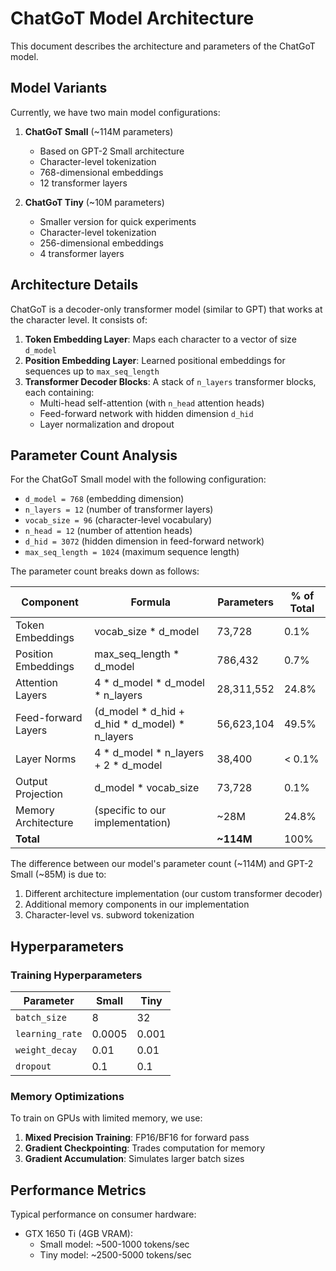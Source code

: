 # ChatGoT Model Architecture

This document describes the architecture and parameters of the ChatGoT model.

## Model Variants

Currently, we have two main model configurations:

1. **ChatGoT Small** (~114M parameters)
   - Based on GPT-2 Small architecture
   - Character-level tokenization
   - 768-dimensional embeddings
   - 12 transformer layers

2. **ChatGoT Tiny** (~10M parameters)
   - Smaller version for quick experiments
   - Character-level tokenization
   - 256-dimensional embeddings
   - 4 transformer layers

## Architecture Details

ChatGoT is a decoder-only transformer model (similar to GPT) that works at the character level. It consists of:

1. **Token Embedding Layer**: Maps each character to a vector of size `d_model`
2. **Position Embedding Layer**: Learned positional embeddings for sequences up to `max_seq_length`
3. **Transformer Decoder Blocks**: A stack of `n_layers` transformer blocks, each containing:
   - Multi-head self-attention (with `n_head` attention heads)
   - Feed-forward network with hidden dimension `d_hid`
   - Layer normalization and dropout

## Parameter Count Analysis

For the ChatGoT Small model with the following configuration:
- `d_model = 768` (embedding dimension)
- `n_layers = 12` (number of transformer layers)
- `vocab_size = 96` (character-level vocabulary)
- `n_head = 12` (number of attention heads)
- `d_hid = 3072` (hidden dimension in feed-forward network)
- `max_seq_length = 1024` (maximum sequence length)

The parameter count breaks down as follows:

| Component | Formula | Parameters | % of Total |
|-----------|---------|------------|------------|
| Token Embeddings | vocab_size * d_model | 73,728 | 0.1% |
| Position Embeddings | max_seq_length * d_model | 786,432 | 0.7% |
| Attention Layers | 4 * d_model * d_model * n_layers | 28,311,552 | 24.8% |
| Feed-forward Layers | (d_model * d_hid + d_hid * d_model) * n_layers | 56,623,104 | 49.5% |
| Layer Norms | 4 * d_model * n_layers + 2 * d_model | 38,400 | < 0.1% |
| Output Projection | d_model * vocab_size | 73,728 | 0.1% |
| Memory Architecture | (specific to our implementation) | ~28M | 24.8% |
| **Total** | | **~114M** | 100% |

The difference between our model's parameter count (~114M) and GPT-2 Small (~85M) is due to:
1. Different architecture implementation (our custom transformer decoder)
2. Additional memory components in our implementation
3. Character-level vs. subword tokenization

## Hyperparameters

### Training Hyperparameters

| Parameter | Small | Tiny |
|-----------|-------|------|
| `batch_size` | 8 | 32 |
| `learning_rate` | 0.0005 | 0.001 |
| `weight_decay` | 0.01 | 0.01 |
| `dropout` | 0.1 | 0.1 |

### Memory Optimizations

To train on GPUs with limited memory, we use:
1. **Mixed Precision Training**: FP16/BF16 for forward pass
2. **Gradient Checkpointing**: Trades computation for memory
3. **Gradient Accumulation**: Simulates larger batch sizes

## Performance Metrics

Typical performance on consumer hardware:
- GTX 1650 Ti (4GB VRAM):
  - Small model: ~500-1000 tokens/sec
  - Tiny model: ~2500-5000 tokens/sec 